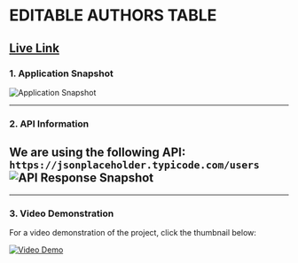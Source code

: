# EDITABLE AUTHORS TABLE
[Live Link](https://edit-dash-board-api.vercel.app/)
---
### 1. Application Snapshot 
![Application Snapshot](https://i.ibb.co/SBRGKDt/Screenshot-2025-01-02-154140.png)

---

### 2. API Information
We are using the following API:
`https://jsonplaceholder.typicode.com/users`
![API Response Snapshot](https://i.ibb.co/Q60BxCp/Screenshot-2025-01-02-154327.png)
---

---

### 3. Video Demonstration
For a video demonstration of the project, click the thumbnail below:

[![Video Demo](https://img.youtube.com/vi/payR0sIq67o/0.jpg)](https://youtu.be/payR0sIq67o)
